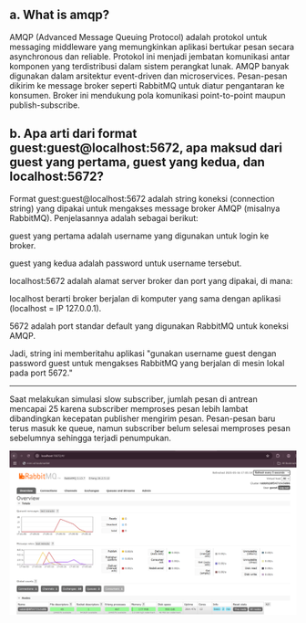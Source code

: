 ## a. What is amqp?

AMQP (Advanced Message Queuing Protocol) adalah protokol untuk messaging middleware yang memungkinkan aplikasi bertukar pesan secara asynchronous dan reliable. Protokol ini menjadi jembatan komunikasi antar komponen yang terdistribusi dalam sistem perangkat lunak. AMQP banyak digunakan dalam arsitektur event-driven dan microservices. Pesan-pesan dikirim ke message broker seperti RabbitMQ untuk diatur pengantaran ke konsumen. Broker ini mendukung pola komunikasi point-to-point maupun publish-subscribe.

## b. Apa arti dari format guest:guest@localhost:5672, apa maksud dari guest yang pertama, guest yang kedua, dan localhost:5672?

Format guest:guest@localhost:5672 adalah string koneksi (connection string) yang dipakai untuk mengakses message broker AMQP (misalnya RabbitMQ). Penjelasannya adalah sebagai berikut:

guest yang pertama adalah username yang digunakan untuk login ke broker.

guest yang kedua adalah password untuk username tersebut.

localhost:5672 adalah alamat server broker dan port yang dipakai, di mana:

localhost berarti broker berjalan di komputer yang sama dengan aplikasi (localhost = IP 127.0.0.1).

5672 adalah port standar default yang digunakan RabbitMQ untuk koneksi AMQP.

Jadi, string ini memberitahu aplikasi "gunakan username guest dengan password guest untuk mengakses RabbitMQ yang berjalan di mesin lokal pada port 5672."


------
Saat melakukan simulasi slow subscriber, jumlah pesan di antrean mencapai 25 karena subscriber memproses pesan lebih lambat dibandingkan kecepatan publisher mengirim pesan. Pesan-pesan baru terus masuk ke queue, namun subscriber belum selesai memproses pesan sebelumnya sehingga terjadi penumpukan.

![image](static\images\image.png)
